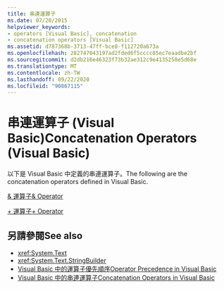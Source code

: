 ```yaml
---
title: 串連運算子
ms.date: 07/20/2015
helpviewer_keywords:
- operators [Visual Basic], concatenation
- concatenation operators [Visual Basic]
ms.assetid: d787368b-3713-47ff-bce8-f112720a673a
ms.openlocfilehash: 282747043197ad2fded6f5cccc85ec7eaadbe2bf
ms.sourcegitcommit: d2db216e46323f73b32ae312c9e4135258e5d68e
ms.translationtype: MT
ms.contentlocale: zh-TW
ms.lasthandoff: 09/22/2020
ms.locfileid: "90867115"
---
```

# <a name="concatenation-operators-visual-basic"></a><span data-ttu-id="0705a-102">串連運算子 (Visual Basic)</span><span class="sxs-lookup"><span data-stu-id="0705a-102">Concatenation Operators (Visual Basic)</span></span>

<span data-ttu-id="0705a-103">以下是 Visual Basic 中定義的串連運算子。</span><span class="sxs-lookup"><span data-stu-id="0705a-103">The following are the concatenation operators defined in Visual Basic.</span></span>  
  
 [<span data-ttu-id="0705a-104">& 運算子</span><span class="sxs-lookup"><span data-stu-id="0705a-104">& Operator</span></span>](concatenation-operator.md)  
  
 [<span data-ttu-id="0705a-105">+ 運算子</span><span class="sxs-lookup"><span data-stu-id="0705a-105">+ Operator</span></span>](addition-operator.md)  
  
## <a name="see-also"></a><span data-ttu-id="0705a-106">另請參閱</span><span class="sxs-lookup"><span data-stu-id="0705a-106">See also</span></span>

- <xref:System.Text>
- <xref:System.Text.StringBuilder>
- [<span data-ttu-id="0705a-107">Visual Basic 中的運算子優先順序</span><span class="sxs-lookup"><span data-stu-id="0705a-107">Operator Precedence in Visual Basic</span></span>](operator-precedence.md)
- [<span data-ttu-id="0705a-108">Visual Basic 中的串連運算子</span><span class="sxs-lookup"><span data-stu-id="0705a-108">Concatenation Operators in Visual Basic</span></span>](../../programming-guide/language-features/operators-and-expressions/concatenation-operators.md)
